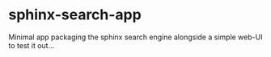 # sphinx-search-app
Minimal app packaging the sphinx search engine alongside a simple web-UI to test it out...
